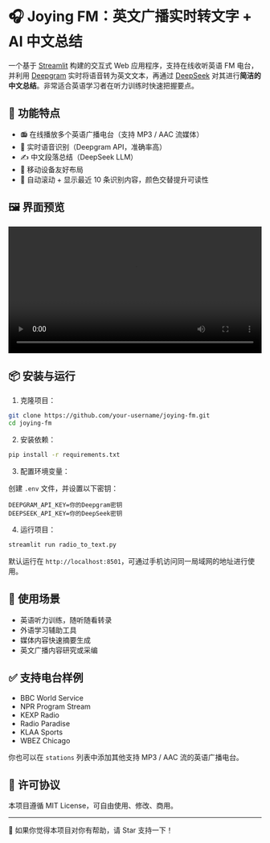 
# 🎧 Joying FM：英文广播实时转文字 + AI 中文总结

一个基于 [Streamlit](https://streamlit.io/) 构建的交互式 Web 应用程序，支持在线收听英语 FM 电台，并利用 [Deepgram](https://deepgram.com/) 实时将语音转为英文文本，再通过 [DeepSeek](https://deepseek.com/) 对其进行**简洁的中文总结**。非常适合英语学习者在听力训练时快速把握要点。

## 🚀 功能特点

- 📻 在线播放多个英语广播电台（支持 MP3 / AAC 流媒体）
- 🧠 实时语音识别（Deepgram API，准确率高）
- ✍️ 中文段落总结（DeepSeek LLM）
- 📱 移动设备友好布局
- 📜 自动滚动 + 显示最近 10 条识别内容，颜色交替提升可读性

## 🖼️ 界面预览

<video src="https://github.com/user-attachments/assets/c31081e0-a851-4c4c-8dff-7b91bf67aa4e" controls width="100%">
  您的浏览器不支持视频播放。
</video>

## 📦 安装与运行

1. 克隆项目：

```bash
git clone https://github.com/your-username/joying-fm.git
cd joying-fm
````

2. 安装依赖：

```bash
pip install -r requirements.txt
```

3. 配置环境变量：

创建 `.env` 文件，并设置以下密钥：

```env
DEEPGRAM_API_KEY=你的Deepgram密钥
DEEPSEEK_API_KEY=你的DeepSeek密钥
```

4. 运行项目：

```bash
streamlit run radio_to_text.py
```

默认运行在 `http://localhost:8501`，可通过手机访问同一局域网的地址进行使用。

## 🎯 使用场景

* 英语听力训练，随听随看转录
* 外语学习辅助工具
* 媒体内容快速摘要生成
* 英文广播内容研究或采编

## ✅ 支持电台样例

* BBC World Service
* NPR Program Stream
* KEXP Radio
* Radio Paradise
* KLAA Sports
* WBEZ Chicago

你也可以在 `stations` 列表中添加其他支持 MP3 / AAC 流的英语广播电台。

## 📄 许可协议

本项目遵循 MIT License，可自由使用、修改、商用。

---

🌟 如果你觉得本项目对你有帮助，请 Star 支持一下！
